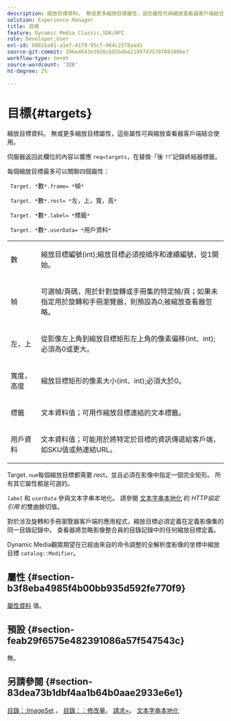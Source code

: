 ```yaml
---
description: 縮放目標資料。 無或更多縮放目標屬性，這些屬性可與縮放查看器客戶端結合使用。
solution: Experience Manager
title: 目標
feature: Dynamic Media Classic,SDK/API
role: Developer,User
exl-id: b882ba01-a1ef-4179-95c7-964c2578aad1
source-git-commit: 206e4643e3926cb85b4be2189743578f88180be7
workflow-type: tm+mt
source-wordcount: '326'
ht-degree: 2%

---
```


# 目標{#targets}

縮放目標資料。 無或更多縮放目標屬性，這些屬性可與縮放查看器客戶端結合使用。

伺服器返回此欄位的內容以響應 `req=targets`，在替換「後 `??`&#39;記錄終結器標籤。

每個縮放目標最多可以關聯四個屬性：

` Target. *`數`*.frame= *`幀`*`

` Target. *`數`*.rect= *`左，上，寬，高`*`

` Target. *`數`*.label= *`標籤`*`

` Target. *`數`*.userData= *`用戶資料`*`

<table id="simpletable_4C20157A7A444DEB9959B335CAFBAEC8"> 
 <tr class="strow"> 
  <td class="stentry"> <p> <span class="codeph"> <span class="varname"> 數 </span> </span> </p> </td> 
  <td class="stentry"> <p>縮放目標編號(int);縮放目標必須按順序和連續編號，從1開始。 </p> </td> 
 </tr> 
 <tr class="strow"> 
  <td class="stentry"> <p> <span class="codeph"> <span class="varname"> 幀 </span> </span> </p> </td> 
  <td class="stentry"> <p>可選幀/頁碼，用於針對旋轉或手冊集的特定幀/頁；如果未指定用於旋轉和手冊瀏覽器，則預設為0;被縮放查看器忽略。 </p> </td> 
 </tr> 
 <tr class="strow"> 
  <td class="stentry"> <p> <span class="codeph"> <span class="varname"> 左，上 </span> </span> </p> </td> 
  <td class="stentry"> <p>從影像左上角到縮放目標矩形左上角的像素偏移(int、int);必須為0或更大。 </p> </td> 
 </tr> 
 <tr class="strow"> 
  <td class="stentry"> <p> <span class="codeph"> <span class="varname"> 寬度，高度 </span> </span> </p> </td> 
  <td class="stentry"> <p>縮放目標矩形的像素大小(int、int);必須大於0。 </p> </td> 
 </tr> 
 <tr class="strow"> 
  <td class="stentry"> <p> <span class="codeph"> <span class="varname"> 標籤 </span> </span> </p> </td> 
  <td class="stentry"> <p>文本資料值；可用作縮放目標連結的文本標籤。 </p> </td> 
 </tr> 
 <tr class="strow"> 
  <td class="stentry"> <p> <span class="codeph"> <span class="varname"> 用戶資料 </span> </span> </p> </td> 
  <td class="stentry"> <p>文本資料值；可能用於將特定於目標的資訊傳遞給客戶端，如SKU值或熱連結URL。 </p> </td> 
 </tr> 
</table>

Target. *`num`*&#x200B;每個縮放目標都需要.rect，並且必須在影像中指定一個完全矩形。 所有其它屬性都是可選的。

*`label`* 和 *`userData`* 參與文本字串本地化。 請參閱 [文本字串本地化](/help/aem-is-ir-api/is-api/http-ref/image-serving-api-ref/c-http-protocol-reference/c-syntax-and-features/r-text-string-localization.md) 的 *HTTP協定引用* 的雙曲餘切值。

對於涉及旋轉和手冊瀏覽器客戶端的應用程式，縮放目標必須定義在定義影像集的同一目錄記錄中。 查看器將忽略影像整合員的目錄記錄中的任何縮放目標定義。

Dynamic Media觀眾期望在已經由來自的命令調整的全解析度影像的坐標中縮放目標 `catalog::Modifier`。

## 屬性 {#section-b3f8eba4985f4b00bb935d592fe770f9}

[屬性資料](/help/aem-is-ir-api/is-api/image-catalog/image-serving-api-ref/c-image-catalog-reference/c-overview/c-common-data-types/r-property-data.md) 值。

## 預設 {#section-feab29f6575e482391086a57f547543c}

無。

## 另請參閱 {#section-83dea73b1dbf4aa1b64b0aae2933e6e1}

[目錄：:ImageSet](../../../../../../is-api/image-catalog/image-serving-api-ref/c-image-catalog-reference/c-image-svg-data-reference/c-image-data-reference/r-imageset-cat.md#reference-4764d347afd64afdaede9a74c7565256) 。 [目錄：：修改量](../../../../../../is-api/image-catalog/image-serving-api-ref/c-image-catalog-reference/c-image-svg-data-reference/c-image-data-reference/r-modifier-cat.md#reference-d2c6884b3a2248fab81a112d27969834)。 [請求=](/help/aem-is-ir-api/is-api/http-ref/image-serving-api-ref/c-http-protocol-reference/c-command-reference/r-req/r-req.md)。 [文本字串本地化](/help/aem-is-ir-api/is-api/http-ref/image-serving-api-ref/c-http-protocol-reference/c-syntax-and-features/r-text-string-localization.md)

